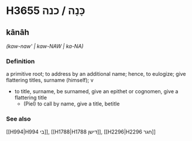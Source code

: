 # H3655 כָּנָה / כנה

## kânâh

_(kaw-naw' | kaw-NAW | ka-NA)_

### Definition

a primitive root; to address by an additional name; hence, to eulogize; give flattering titles, surname (himself); v

- to title, surname, be surnamed, give an epithet or cognomen, give a flattering title
  - (Piel) to call by name, give a title, betitle

### See also

[[H994|H994 בי]], [[H1788|H1788 דישן]], [[H2296|H2296 חגר]]
